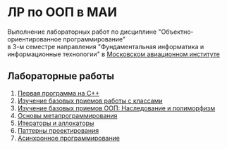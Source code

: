 # ЛР по ООП в МАИ
Выполнение лабораторных работ по дисциплине "Объектно-ориентированное программирование" <br/>
в 3-м семестре направления "Фундаментальная информатика и информационные технологии" в [Московском авиационном институте](https://mai.ru)


## Лабораторные работы
1. [Первая программа на C++](https://github.com/iannsgirdye/mai_object-oriented-programming_lab-1)
2. [Изучение базовых приемов работы с классами](https://github.com/iannsgirdye/mai_object-oriented-programming_lab-2)
3. [Изучение базовых приемов ООП: Наследование и полиморфизм](https://github.com/iannsgirdye/mai_object-oriented-programming_lab-3)
4. [Основы метапрограммирования](https://github.com/iannsgirdye/mai_object-oriented-programming_lab-4)
5. [Итераторы и аллокаторы](https://github.com/iannsgirdye/mai_object-oriented-programming_lab-5)
6. [Паттерны проектирования](https://github.com/iannsgirdye/mai_object-oriented-programming_lab-6)
7. [Асинхронное программирование](https://github.com/iannsgirdye/mai_object-oriented-programming_lab-7)
   
